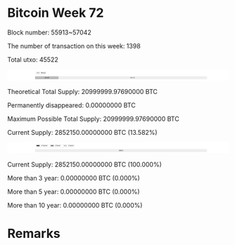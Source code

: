 # Bitcoin Week 72

Block number: 55913~57042

The number of transaction on this week: 1398

Total utxo: 45522

![](../images/mined_week72.png)

Theoretical Total Supply: 20999999.97690000 BTC

Permanently disappeared: 0.00000000 BTC

Maximum Possible Total Supply: 20999999.97690000 BTC

Current Supply: 2852150.00000000 BTC (13.582%)

![](../images/year_week72.png)


Current Supply: 2852150.00000000 BTC (100.000%)

More than 3 year: 0.00000000 BTC (0.000%)

More than 5 year: 0.00000000 BTC (0.000%)

More than 10 year: 0.00000000 BTC (0.000%)

# Remarks

